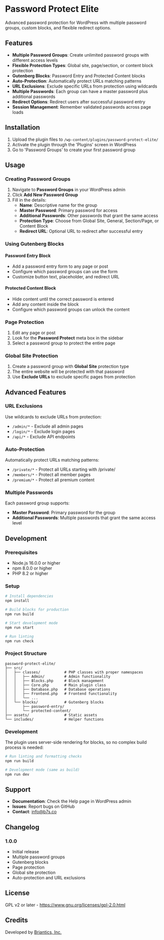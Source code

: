 # Password Protect Elite

Advanced password protection for WordPress with multiple password groups, custom blocks, and flexible redirect options.

## Features

- **Multiple Password Groups**: Create unlimited password groups with different access levels
- **Flexible Protection Types**: Global site, page/section, or content block protection
- **Gutenberg Blocks**: Password Entry and Protected Content blocks
- **Auto-Protection**: Automatically protect URLs matching patterns
- **URL Exclusions**: Exclude specific URLs from protection using wildcards
- **Multiple Passwords**: Each group can have a master password plus additional passwords
- **Redirect Options**: Redirect users after successful password entry
- **Session Management**: Remember validated passwords across page loads

## Installation

1. Upload the plugin files to `/wp-content/plugins/password-protect-elite/`
2. Activate the plugin through the 'Plugins' screen in WordPress
3. Go to 'Password Groups' to create your first password group

## Usage

### Creating Password Groups

1. Navigate to **Password Groups** in your WordPress admin
2. Click **Add New Password Group**
3. Fill in the details:
   - **Name**: Descriptive name for the group
   - **Master Password**: Primary password for access
   - **Additional Passwords**: Other passwords that grant the same access
   - **Protection Type**: Choose from Global Site, General, Section/Page, or Content Block
   - **Redirect URL**: Optional URL to redirect after successful entry

### Using Gutenberg Blocks

#### Password Entry Block
- Add a password entry form to any page or post
- Configure which password groups can use the form
- Customize button text, placeholder, and redirect URL

#### Protected Content Block
- Hide content until the correct password is entered
- Add any content inside the block
- Configure which password groups can unlock the content

### Page Protection

1. Edit any page or post
2. Look for the **Password Protect** meta box in the sidebar
3. Select a password group to protect the entire page

### Global Site Protection

1. Create a password group with **Global Site** protection type
2. The entire website will be protected with that password
3. Use **Exclude URLs** to exclude specific pages from protection

## Advanced Features

### URL Exclusions
Use wildcards to exclude URLs from protection:
- `/admin/*` - Exclude all admin pages
- `/login/*` - Exclude login pages
- `/api/*` - Exclude API endpoints

### Auto-Protection
Automatically protect URLs matching patterns:
- `/private/*` - Protect all URLs starting with /private/
- `/members/*` - Protect all member pages
- `/premium/*` - Protect all premium content

### Multiple Passwords
Each password group supports:
- **Master Password**: Primary password for the group
- **Additional Passwords**: Multiple passwords that grant the same access level

## Development

### Prerequisites
- Node.js 16.0.0 or higher
- npm 8.0.0 or higher
- PHP 8.2 or higher

### Setup
```bash
# Install dependencies
npm install

# Build blocks for production
npm run build

# Start development mode
npm run start

# Run linting
npm run check
```

### Project Structure
```
password-protect-elite/
├── src/
│   ├── classes/           # PHP classes with proper namespaces
│   │   ├── Admin/         # Admin functionality
│   │   ├── Blocks.php     # Block management
│   │   ├── Core.php       # Main plugin class
│   │   ├── Database.php   # Database operations
│   │   ├── Frontend.php   # Frontend functionality
│   │   └── ...
│   └── blocks/            # Gutenberg blocks
│       ├── password-entry/
│       └── protected-content/
├── assets/                # Static assets
└── includes/              # Helper functions
```

### Development
The plugin uses server-side rendering for blocks, so no complex build process is needed:

```bash
# Run linting and formatting checks
npm run build

# Development mode (same as build)
npm run dev
```

## Support

- **Documentation**: Check the Help page in WordPress admin
- **Issues**: Report bugs on GitHub
- **Contact**: info@b7s.co

## Changelog

### 1.0.0
- Initial release
- Multiple password groups
- Gutenberg blocks
- Page protection
- Global site protection
- Auto-protection and URL exclusions

## License

GPL v2 or later - https://www.gnu.org/licenses/gpl-2.0.html

## Credits

Developed by [Briantics, Inc.](https://b7s.co/)
